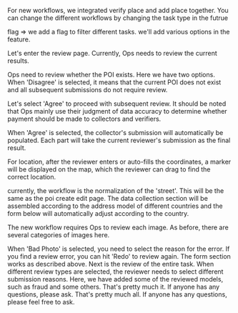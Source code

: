 
For new workflows, we integrated verify place and add place together. You can  change the different workflows by changing the task type in the futrue

flag =>
we add a flag to filter different tasks.
we'll add various options in the feature.

Let's enter the review page. Currently, Ops needs to review the current results. 

Ops need to review whether the POI exists. Here we have two options. When 'Disagree' is selected, it means that the current POI does not exist and all subsequent submissions do not require review. 

Let's select 'Agree' to proceed with subsequent review. It should be noted that Ops mainly use their judgment of data accuracy to determine whether payment should be made to collectors and verifiers. 

When 'Agree' is selected, the collector's submission will automatically be populated. Each part will take the current reviewer's submission as the final result. 

For location, after the reviewer enters or auto-fills the coordinates, a marker will be displayed on the map, which the reviewer can drag to find the correct location.

currently, the workflow is the normalization of the 'street'. This will be the same as the poi create edit page. The data collection section will be assembled according to the address model of different countries and the form below will automatically adjust according to the country. 

The new workflow requires Ops to review each image. As before, there are several categories of images here. 

When 'Bad Photo' is selected, you need to select the reason for the error.
If you find a review error, you can hit 'Redo' to review again.
The form section works as described above.
Next is the review of the entire task. When different review types are selected, the reviewer needs to select different submission reasons.
Here, we have added some of the reviewed models, such as fraud and some others. That's pretty much it. If anyone has any questions, please ask. That's pretty much all. If anyone has any questions, please feel free to ask.